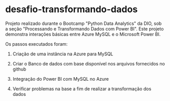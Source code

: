 # desafio-transformando-dados

Projeto realizado durante o Bootcamp "Python Data Analytics" da DIO, sob a seção "Processando e Transformando Dados com Power BI". Este projeto demonstra interações básicas entre Azure MySQL e o Microsoft Power BI.

Os passos executados foram:

1. Criação de uma instância na Azure para MySQL

2. Criar o Banco de dados com base disponível nos arquivos fornecidos no github

3. Integração do Power BI com MySQL no Azure

4. Verificar problemas na base a fim de realizar a transformação dos dados
